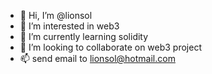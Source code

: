 - 👋 Hi, I’m @lionsol
- 👀 I’m interested in web3
- 🌱 I’m currently learning solidity
- 💞️ I’m looking to collaborate on web3 project
- 📫 send email to lionsol@hotmail.com

<!---
lionsol/lionsol is a ✨ special ✨ repository because its `README.md` (this file) appears on your GitHub profile.
You can click the Preview link to take a look at your changes.
--->

